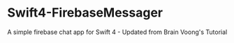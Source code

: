 # Swift4-FirebaseMessager
A simple firebase chat app for Swift 4 - Updated from Brain Voong's Tutorial
